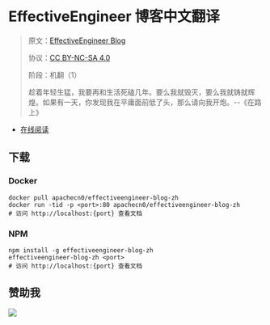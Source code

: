 <!--
    需要填充的占位符：
    
    README.md
    
        EffectiveEngineer 博客中文翻译：文档中文名
        EffectiveEngineer Blog：文档英文名
        https://www.effectiveengineer.com/：文档原始链接
        efeg：域名前缀
        飞龙：负责人名称
        wizardforcel：负责人 Github 用户名
        562826179：负责人 QQ
        effectiveengineer-blog-zh：ApacheCN 的 Github 仓库名称
        effectiveengineer-blog-zh：DockerHub 仓库名称
        effectiveengineer-blog-zh：PYPI 包名称
        effectiveengineer-blog-zh：NPM 包名称
    
    CNAME
    
        efeg：域名前缀

    index.html
    
        EffectiveEngineer 博客中文翻译：文档中文名
        #25b4e9：显示颜色
        effectiveengineer-blog-zh：ApacheCN 的 Github 仓库名称

    asset/docsify-flygon-footer.js
    
        effectiveengineer-blog-zh：ApacheCN 的 Github 仓库名称
-->

# EffectiveEngineer 博客中文翻译

> 原文：[EffectiveEngineer Blog](https://www.effectiveengineer.com/)
> 
> 协议：[CC BY-NC-SA 4.0](http://creativecommons.org/licenses/by-nc-sa/4.0/)
> 
> 阶段：机翻（1）
> 
> 趁着年轻生猛，我要再和生活死磕几年。要么我就毁灭，要么我就铸就辉煌。如果有一天，你发现我在平庸面前低了头，那么请向我开炮。--《在路上》

* [在线阅读](https://efeg.flygon.net)
## 下载

### Docker

```
docker pull apachecn0/effectiveengineer-blog-zh
docker run -tid -p <port>:80 apachecn0/effectiveengineer-blog-zh
# 访问 http://localhost:{port} 查看文档
```

### NPM

```
npm install -g effectiveengineer-blog-zh
effectiveengineer-blog-zh <port>
# 访问 http://localhost:{port} 查看文档
```

## 赞助我

![](https://img-blog.csdnimg.cn/20200112005920729.png)

